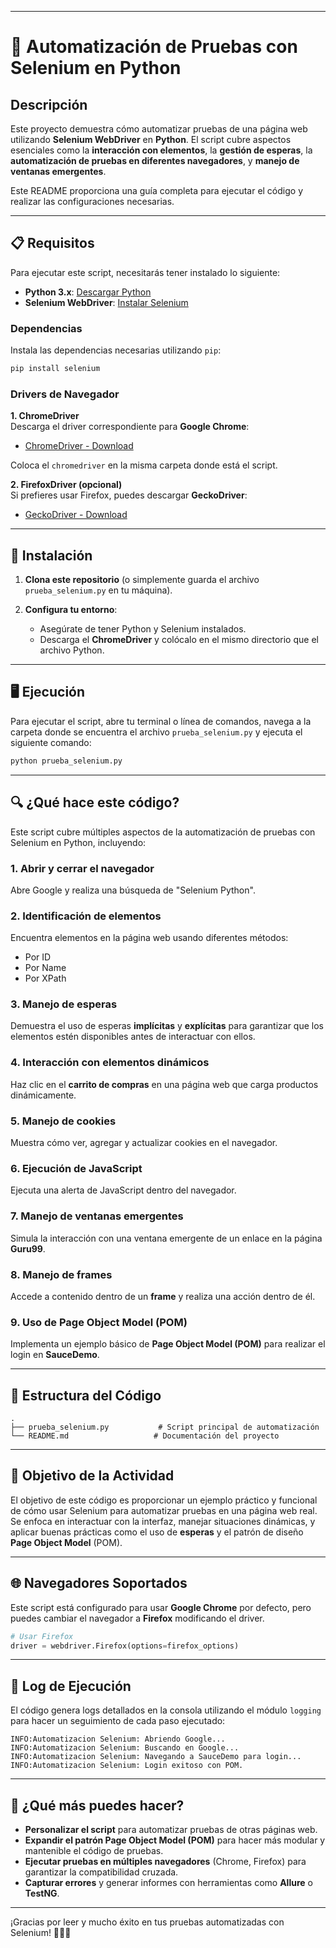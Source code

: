 
---

# 🚀 Automatización de Pruebas con Selenium en Python

## Descripción

Este proyecto demuestra cómo automatizar pruebas de una página web utilizando **Selenium WebDriver** en **Python**. El script cubre aspectos esenciales como la **interacción con elementos**, la **gestión de esperas**, la **automatización de pruebas en diferentes navegadores**, y **manejo de ventanas emergentes**. 

Este README proporciona una guía completa para ejecutar el código y realizar las configuraciones necesarias.

---

## 📋 Requisitos

Para ejecutar este script, necesitarás tener instalado lo siguiente:

- **Python 3.x**: [Descargar Python](https://www.python.org/downloads/)
- **Selenium WebDriver**: [Instalar Selenium](https://pypi.org/project/selenium/)

### Dependencias

Instala las dependencias necesarias utilizando `pip`:

```bash
pip install selenium
```

### Drivers de Navegador

**1. ChromeDriver**  
Descarga el driver correspondiente para **Google Chrome**:
- [ChromeDriver - Download](https://chromedriver.chromium.org/downloads)

Coloca el `chromedriver` en la misma carpeta donde está el script.

**2. FirefoxDriver (opcional)**  
Si prefieres usar Firefox, puedes descargar **GeckoDriver**:
- [GeckoDriver - Download](https://github.com/mozilla/geckodriver/releases)

---

## 🔧 Instalación

1. **Clona este repositorio** (o simplemente guarda el archivo `prueba_selenium.py` en tu máquina).

2. **Configura tu entorno**:
   - Asegúrate de tener Python y Selenium instalados.
   - Descarga el **ChromeDriver** y colócalo en el mismo directorio que el archivo Python.

---

## 🖥️ Ejecución

Para ejecutar el script, abre tu terminal o línea de comandos, navega a la carpeta donde se encuentra el archivo `prueba_selenium.py` y ejecuta el siguiente comando:

```bash
python prueba_selenium.py
```

---

## 🔍 ¿Qué hace este código?

Este script cubre múltiples aspectos de la automatización de pruebas con Selenium en Python, incluyendo:

### 1. **Abrir y cerrar el navegador**  
Abre Google y realiza una búsqueda de "Selenium Python".

### 2. **Identificación de elementos**  
Encuentra elementos en la página web usando diferentes métodos:
- Por ID
- Por Name
- Por XPath

### 3. **Manejo de esperas**  
Demuestra el uso de esperas **implícitas** y **explícitas** para garantizar que los elementos estén disponibles antes de interactuar con ellos.

### 4. **Interacción con elementos dinámicos**  
Haz clic en el **carrito de compras** en una página web que carga productos dinámicamente.

### 5. **Manejo de cookies**  
Muestra cómo ver, agregar y actualizar cookies en el navegador.

### 6. **Ejecución de JavaScript**  
Ejecuta una alerta de JavaScript dentro del navegador.

### 7. **Manejo de ventanas emergentes**  
Simula la interacción con una ventana emergente de un enlace en la página **Guru99**.

### 8. **Manejo de frames**  
Accede a contenido dentro de un **frame** y realiza una acción dentro de él.

### 9. **Uso de Page Object Model (POM)**  
Implementa un ejemplo básico de **Page Object Model (POM)** para realizar el login en **SauceDemo**.

---

## 🧩 Estructura del Código

```plaintext
.
├── prueba_selenium.py           # Script principal de automatización
└── README.md                   # Documentación del proyecto
```

---

## 🎯 Objetivo de la Actividad

El objetivo de este código es proporcionar un ejemplo práctico y funcional de cómo usar Selenium para automatizar pruebas en una página web real. Se enfoca en interactuar con la interfaz, manejar situaciones dinámicas, y aplicar buenas prácticas como el uso de **esperas** y el patrón de diseño **Page Object Model** (POM).

---

## 🌐 Navegadores Soportados

Este script está configurado para usar **Google Chrome** por defecto, pero puedes cambiar el navegador a **Firefox** modificando el driver.

```python
# Usar Firefox
driver = webdriver.Firefox(options=firefox_options)
```

---

## 📝 Log de Ejecución

El código genera logs detallados en la consola utilizando el módulo `logging` para hacer un seguimiento de cada paso ejecutado:

```plaintext
INFO:Automatizacion Selenium: Abriendo Google...
INFO:Automatizacion Selenium: Buscando en Google...
INFO:Automatizacion Selenium: Navegando a SauceDemo para login...
INFO:Automatizacion Selenium: Login exitoso con POM.
```

---

## 🔧 ¿Qué más puedes hacer?

- **Personalizar el script** para automatizar pruebas de otras páginas web.
- **Expandir el patrón Page Object Model (POM)** para hacer más modular y mantenible el código de pruebas.
- **Ejecutar pruebas en múltiples navegadores** (Chrome, Firefox) para garantizar la compatibilidad cruzada.
- **Capturar errores** y generar informes con herramientas como **Allure** o **TestNG**.

---

¡Gracias por leer y mucho éxito en tus pruebas automatizadas con Selenium! 🧑‍💻🚀


